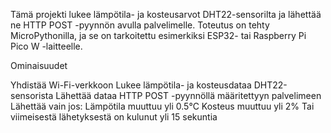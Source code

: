 Tämä projekti lukee lämpötila- ja kosteusarvot DHT22-sensorilta ja lähettää ne HTTP POST -pyynnön avulla palvelimelle. Toteutus on tehty MicroPythonilla, ja se on tarkoitettu esimerkiksi ESP32- tai Raspberry Pi Pico W -laitteelle.


Ominaisuudet

Yhdistää Wi-Fi-verkkoon
  Lukee lämpötila- ja kosteusdataa DHT22-sensorista
  Lähettää dataa HTTP POST -pyynnöllä määritettyyn palvelimeen
  Lähettää vain jos:
  Lämpötila muuttuu yli 0.5°C
  Kosteus muuttuu yli 2%
  Tai viimeisestä lähetyksestä on kulunut yli 15 sekuntia
